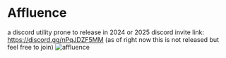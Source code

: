 # Affluence
a discord utility prone to release in 2024 or 2025
discord invite link: https://discord.gg/nPqJDZF5MM (as of right now this is not released but feel free to join)
![affluence](https://github.com/user-attachments/assets/a8f315f9-a2f7-4727-91a9-8588faaeedfe)
